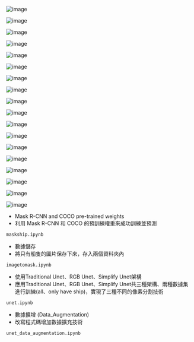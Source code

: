 ![image](https://github.com/03053020ITE/ship-detection/blob/master/7.PNG)

![image](https://github.com/03053020ITE/ship-detection/blob/master/1.PNG)

![image](https://github.com/03053020ITE/ship-detection/blob/master/2.PNG)

![image](https://github.com/03053020ITE/ship-detection/blob/master/3.PNG)

![image](https://github.com/03053020ITE/ship-detection/blob/master/4.PNG)

![image](https://github.com/03053020ITE/ship-detection/blob/master/5.PNG)


![image](https://github.com/03053020ITE/ship-detection/blob/master/8.PNG)

![image](https://github.com/03053020ITE/ship-detection/blob/master/traditional%20unet%20image.PNG)


![image](https://github.com/03053020ITE/ship-detection/blob/master/rgb%20unet%20image.PNG)

![image](https://github.com/03053020ITE/ship-detection/blob/master/simplify%20unet%20image.PNG)

![image](https://github.com/03053020ITE/ship-detection/blob/master/simplify%20unet%20train.PNG)

![image](https://github.com/03053020ITE/ship-detection/blob/master/6.PNG)

![image](https://github.com/03053020ITE/ship-detection/blob/master/traditional%20unet%20prdeict%20image.PNG)

![image](https://github.com/03053020ITE/ship-detection/blob/master/simplify%20unet%20prdeict%20image.PNG)

![image](https://github.com/03053020ITE/ship-detection/blob/master/rgb%20unet%20prdeict%20image.PNG)

![image](https://github.com/03053020ITE/ship-detection/blob/master/simplify%20unet%20prdeict%20image2.PNG)

![image](https://github.com/03053020ITE/ship-detection/blob/master/simplify%20unet%20prdeict%20image3.PNG)


![image](https://github.com/03053020ITE/ship-detection/blob/master/abstract.PNG)

* Mask R-CNN and COCO pre-trained weights
* 利用 Mask R-CNN 和 COCO 的預訓練權重來成功訓練並預測
```
maskship.ipynb
```
* 數據儲存
* 將只有船隻的圖片保存下來，存入兩個資料夾內

```
imagetomask.ipynb
```
* 使用Traditional Unet、RGB Unet、Simplify Unet架構
* 應用Traditional Unet、RGB Unet、Simplify Unet共三種架構、兩種數據集進行訓練(all、only have ship)，實現了三種不同的像素分割技術

```
unet.ipynb
``` 

* 數據擴增 (Data_Augmentation)
* 改寫程式碼增加數據擴充技術

```
unet_data_augmentation.ipynb
``` 
